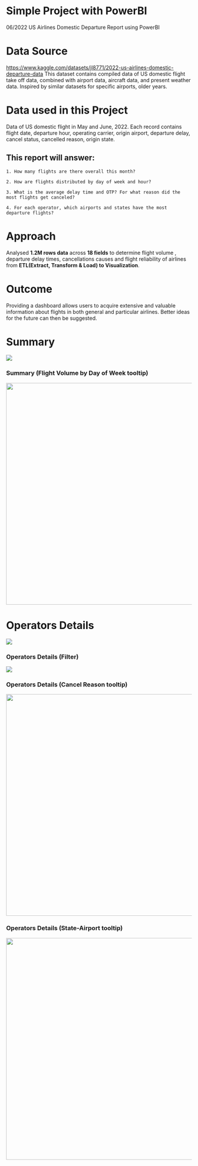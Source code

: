 # Simple Project with PowerBI
06/2022 US Airlines Domestic Departure Report using PowerBI

# Data Source
https://www.kaggle.com/datasets/jl8771/2022-us-airlines-domestic-departure-data
This dataset contains compiled data of US domestic flight take off data, combined with airport data, aircraft data, and present weather data. Inspired by similar datasets for specific airports, older years.

# Data used in this Project
Data of US domestic flight in May and June, 2022. Each record contains flight date, departure hour, operating carrier, origin airport, departure delay, cancel status, cancelled reason, origin state.

## This report will answer:

    1. How many flights are there overall this month?

    2. How are flights distributed by day of week and hour?

    3. What is the average delay time and OTP? For what reason did the most flights get canceled?

    4. For each operator, which airports and states have the most departure flights? 

    
# Approach
Analysed **1.2M rows data** across **18 fields** to determine flight volume , departure delay times, cancellations causes and flight reliability of airlines from  **ETL(Extract, Transform & Load) to Visualization**.

# Outcome
Providing a dashboard allows users to acquire extensive and valuable information about flights in both general and particular airlines. Better ideas for the future can then be suggested. 

# Summary
<img src="https://github.com/phantatduy1/powerbi-project/assets/131646672/afe18468-eb2c-4b74-9c6f-832a3b468fe9"/>

### Summary (Flight Volume by Day of Week tooltip)
<img src="https://github.com/phantatduy1/powerbi-project/assets/131646672/9e28ad50-ef2c-40f9-a488-f53e7f792867" width=600/>

# Operators Details
<img src="https://github.com/phantatduy1/powerbi-project/assets/131646672/cec9778c-ca79-4864-8c1f-d846ef940719"/>

### Operators Details (Filter)
<img src="https://github.com/phantatduy1/powerbi-project/assets/131646672/e68a6b3a-b5e4-48b6-bf23-810b637eaf31"/>

### Operators Details (Cancel Reason tooltip)
<img src="https://github.com/phantatduy1/powerbi-project/assets/131646672/f80977da-973e-4277-a5f6-4b20db98661e" width=600/>

### Operators Details (State-Airport tooltip)
<img src="https://github.com/phantatduy1/powerbi-project/assets/131646672/815640f8-8b1d-45a3-945b-d873314e77c6" width=600/>
